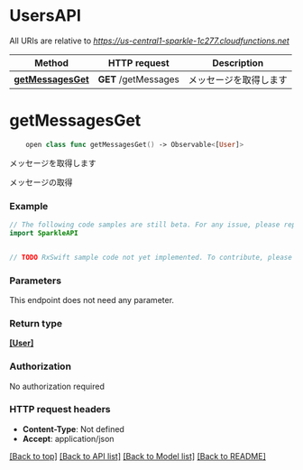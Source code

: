 # UsersAPI

All URIs are relative to *https://us-central1-sparkle-1c277.cloudfunctions.net*

Method | HTTP request | Description
------------- | ------------- | -------------
[**getMessagesGet**](UsersAPI.md#getmessagesget) | **GET** /getMessages | メッセージを取得します


# **getMessagesGet**
```swift
    open class func getMessagesGet() -> Observable<[User]>
```

メッセージを取得します

メッセージの取得

### Example 
```swift
// The following code samples are still beta. For any issue, please report via http://github.com/OpenAPITools/openapi-generator/issues/new
import SparkleAPI


// TODO RxSwift sample code not yet implemented. To contribute, please open a ticket via http://github.com/OpenAPITools/openapi-generator/issues/new
```

### Parameters
This endpoint does not need any parameter.

### Return type

[**[User]**](User.md)

### Authorization

No authorization required

### HTTP request headers

 - **Content-Type**: Not defined
 - **Accept**: application/json

[[Back to top]](#) [[Back to API list]](../README.md#documentation-for-api-endpoints) [[Back to Model list]](../README.md#documentation-for-models) [[Back to README]](../README.md)


